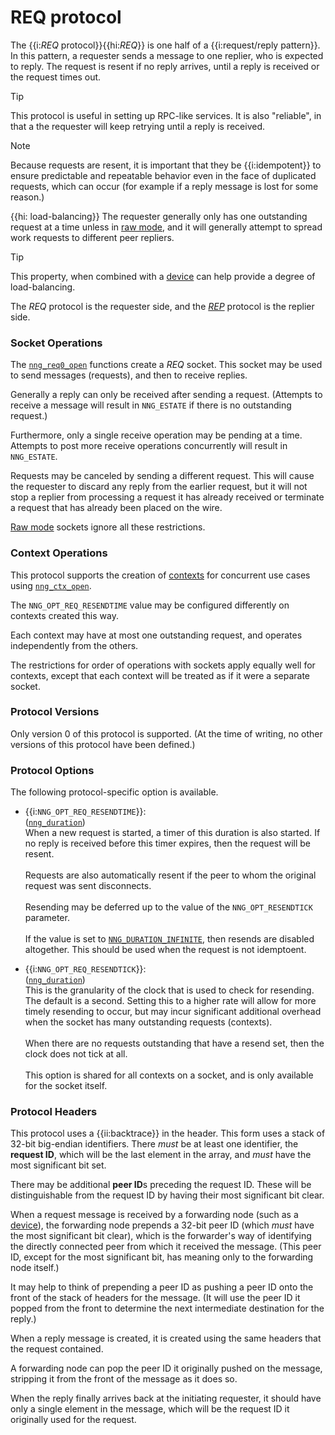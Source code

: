 # REQ protocol

The {{i:*REQ* protocol}}{{hi:*REQ*}} is one half of a {{i:request/reply pattern}}.
In this pattern, a requester sends a message to one replier, who
is expected to reply.
The request is resent if no reply arrives,
until a reply is received or the request times out.

> [!TIP]
> This protocol is useful in setting up RPC-like services.
> It is also "reliable", in that a the requester will keep retrying until
> a reply is received.

> [!NOTE]
> Because requests are resent, it is important that they be {{i:idempotent}}
> to ensure predictable and repeatable behavior even in the face of duplicated
> requests, which can occur (for example if a reply message is lost for
> some reason.)

{{hi: load-balancing}}
The requester generally only has one outstanding request at a time unless
in [raw mode][raw],
and it will generally attempt to spread work requests to different peer repliers.

> [!TIP]
> This property, when combined with a [device][device]
> can help provide a degree of load-balancing.

The _REQ_ protocol is the requester side, and the [_REP_][rep] protocol
is the replier side.

### Socket Operations

The [`nng_req0_open`][nng_req_open] functions create a _REQ_ socket.
This socket may be used to send messages (requests), and then to receive replies.

Generally a reply can only be received after sending a request.
(Attempts to receive a message will result in `NNG_ESTATE` if there is no
outstanding request.)

Furthermore, only a single receive operation may be pending at a time.
Attempts to post more receive operations concurrently will result in
`NNG_ESTATE`.

Requests may be canceled by sending a different request.
This will cause the requester to discard any reply from the earlier request,
but it will not stop a replier
from processing a request it has already received or terminate a request
that has already been placed on the wire.

[Raw mode][raw] sockets ignore all these restrictions.

### Context Operations

This protocol supports the creation of [contexts][context] for concurrent
use cases using [`nng_ctx_open`][nng_ctx_open].

The `NNG_OPT_REQ_RESENDTIME` value may be configured differently
on contexts created this way.

Each context may have at most one outstanding request, and operates
independently from the others.

The restrictions for order of operations with sockets apply equally
well for contexts, except that each context will be treated as if it were
a separate socket.

### Protocol Versions

Only version 0 of this protocol is supported.
(At the time of writing, no other versions of this protocol have been defined.)

### Protocol Options

The following protocol-specific option is available.

- {{i:`NNG_OPT_REQ_RESENDTIME`}}: \
  ([`nng_duration`][duration]) \
  When a new request is started, a timer of this duration is also started.
  If no reply is received before this timer expires, then the request will
  be resent. \
  \
  Requests are also automatically resent if the peer to whom
  the original request was sent disconnects. \
  \
  Resending may be deferred up to the value of the `NNG_OPT_RESENDTICK` parameter. \
  \
  If the value is set to [`NNG_DURATION_INFINITE`][duration], then resends are disabled
  altogether. This should be used when the request is not idemptoent.

- {{i:`NNG_OPT_REQ_RESENDTICK`}}: \
  ([`nng_duration`][duration]) \
  This is the granularity of the clock that is used to check for resending.
  The default is a second. Setting this to a higher rate will allow for
  more timely resending to occur, but may incur significant additional
  overhead when the socket has many outstanding requests (contexts). \
  \
  When there are no requests outstanding that have a resend set, then
  the clock does not tick at all. \
  \
  This option is shared for all contexts on a socket, and is only available for the socket itself.

### Protocol Headers

This protocol uses a {{ii:backtrace}} in the header.
This form uses a stack of 32-bit big-endian identifiers.
There _must_ be at least one identifier, the **request ID**, which will be the
last element in the array, and _must_ have the most significant bit set.

There may be additional **peer ID**s preceding the request ID.
These will be distinguishable from the request ID by having their most
significant bit clear.

When a request message is received by a forwarding node (such as a [device][device]),
the forwarding node prepends a
32-bit peer ID (which _must_ have the most significant bit clear),
which is the forwarder's way of identifying the directly connected
peer from which it received the message.
(This peer ID, except for the
most significant bit, has meaning only to the forwarding node itself.)

It may help to think of prepending a peer ID as pushing a peer ID onto the
front of the stack of headers for the message.
(It will use the peer ID
it popped from the front to determine the next intermediate destination
for the reply.)

When a reply message is created, it is created using the same headers
that the request contained.

A forwarding node can pop the peer ID it originally pushed on the
message, stripping it from the front of the message as it does so.

When the reply finally arrives back at the initiating requester, it
should have only a single element in the message, which will be the
request ID it originally used for the request.

[nng_req_open]: TODO.md
[nng_ctx_open]: TODO.md
[raw]: TODO.md
[device]: TODO.md
[context]: TODO.md
[rep]: ./rep.md
[duration]: ../api/util/nng_duration.md
